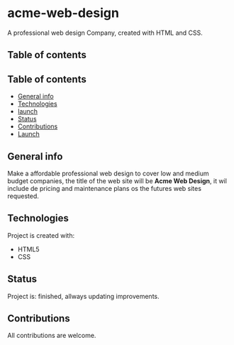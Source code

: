 # acme-web-design

A professional web design Company, created with HTML and CSS.

## Table of contents

## Table of contents
* [General info](#general-info)
* [Technologies](#technologies)
* [launch](#lauch)
* [Status](#status)
* [Contributions](#contributions)
* [Launch](https://rago89.github.io/acme-web-design/)

## General info
Make a affordable professional web design to cover low and medium budget companies, the title of the web site will be **Acme Web Design**, it wil include de pricing and maintenance plans os the futures web sites requested. 
	
## Technologies
Project is created with:

* HTML5
* CSS

## Status

Project is: finished, allways updating improvements.

## Contributions

All contributions are welcome.

